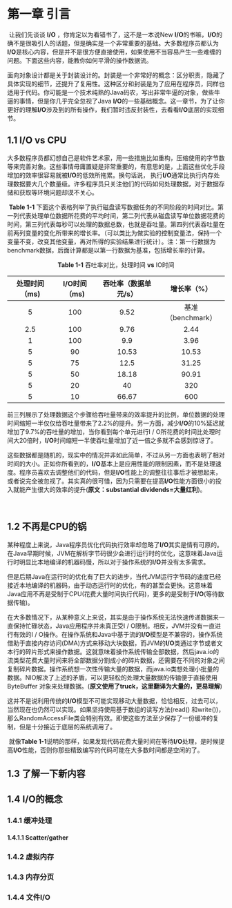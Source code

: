 # 第一章	引言

​	让我们先谈谈 **I/O** ，你肯定以为看错书了，这不是一本说New **I/O**的书嘛，**I/O**的确不是很吸引人的话题，但是确实是一个非常重要的基础。大多数程序员都认为**I/O**是核心内容，但是并不是很方便直接使用，如果使用不当容易产生一些难缠的问题。下面这些内容，能教你如何平滑的操作数据流。

​	面向对象设计都是关于封装设计的。封装是一个非常好的概念：区分职责，隐藏了具体实现的细节，还提升了复用性。这种区分和封装是为了应用在程序员，同样也适用于代码。你可能是一个技术纯熟的Java码农，写出非常牛逼的对象，做些牛逼的事情，但是你几乎完全忽视了Java **I/O**的一些基础概念。这一章节，为了让你更好的理解**I/O**涉及到的所有操作，我们暂时违反封装性，去看看**I/O**底层的实现细节。

## 1.1 I/O vs CPU

​	大多数程序员都幻想自己是软件艺术家，用一些措施比如重构，压缩使用的字节数等来完善对象。这些事情毋庸置疑是非常重要的，有意思的是，上面这些优化手段增加的效率很容易就被**I/O**的低效所拖累。换句话说， 执行**I/O**通常比执行内存处理数据要大几个数量级。许多程序员只关注他们的代码如何处理数据，对于数据存储和获取等环境问题却漠不关心。

​	**Table 1-1** 下面这个表格列举了执行磁盘读写数据任务的不同阶段的时间对比。第一列代表处理单位数据所花费的平均时间，第二列代表从磁盘读写单位数据花费的时间，第三列代表每秒可以处理的数据总数，也就是吞吐量。第四列代表吞吐量在前两列变量的变化所带来的增长率。（可以类比为做实验的控制变量法，保持一个变量不变，改变其他变量，再对所得的实验结果进行统计）。注：第一行数据为benchmark数据，后面计算都是以第一行数据为基准，包括增长率的计算。

<center><strong>Table 1-1</strong> 吞吐率对比，处理时间 <strong>vs</strong> IO时间</center>

| 处理时间（ms) | I/O时间（ms) | 吞吐率（数据单元/s） |    增长率（%）    |
| :-----------: | :----------: | :------------------: | :---------------: |
|       5       |     100      |         9.52         | 基准（benchmark） |
|      2.5      |     100      |         9.76         |       2.44        |
|       1       |     100      |         9.9          |       3.96        |
|       5       |      90      |        10.53         |       10.53       |
|       5       |      75      |         12.5         |       31.25       |
|       5       |      50      |        18.18         |       90.91       |
|       5       |      20      |          40          |        320        |
|       5       |      10      |        66.67         |        600        |

​	前三列展示了处理数据这个步骤给吞吐量带来的效率提升的比例，单位数据的处理时间缩短一半仅仅给吞吐量带来了2.2%的提升。另一方面，减少**I/O**的10%延迟就增加了9.7%的吞吐量的增加，当你看到每个单元进行I / O所花费的时间比处理时间大20倍时，**I/O**时间缩短一半使吞吐量增加了近一倍之多就不会感到惊讶了。

​	这些数据都是随机的，现实中的情况并非如此简单，不过从另一方面也表明了相对时间的大小。正如你所看到的，**I/O**基本上是应用性能的限制因素，而不是处理速度。程序员喜欢去调整他们的代码，但是**I/O**性能上的调整往往事后才被想起来，或者说完全被忽视了。其实真的很可惜，因为只需要在提高**I/O**性能方面很小的投入就能产生很大的效率的提升(**原文：substantial dividends=大量红利**)。

​	

## 1.2 不再是CPU的锅

​	某种程度上来说，Java程序员优化代码执行效率却忽略了**I/O**其实是情有可原的。在Java早期时候，JVM在解析字节码很少会进行运行时的优化，这意味着Java运行时明显比本地编译的机器码慢，所以对于操作系统的**I/O**并没有太多需求。

​	但是后期Java在运行时的优化有了巨大的进步，当代JVM运行字节码的速度已经接近本地编译的机器码，由于动态运行时的优化，有的甚至会更快。这意味着Java应用不再是受制于CPU(花费大量时间执行代码)，更多的是受制于**I/O**(等待数据传输)。

​	在大多数情况下，从某种意义上来说，其实是由于操作系统无法快速传递数据来一直保持忙碌状态，Java应用程序并未真正受I / O限制。相反，JVM并没有一直进行有效的I / O操作。在操作系统和Java中基于流的**I/O**模型是不兼容的，操作系统借助于直接内存访问(DMA)方式来移动大块数据，而JVM的**I/O**类通过字节或者文本行的碎片形式来操作数据。这就意味着操作系统传输全部数据，然后java.io的流类型花费大量时间来将全部数据分割成小的碎片数据，还需要在不同的对象之间复制碎片数据。操作系统想一次性传输大量的数据，而java.io类想处理小批量的数据。NIO解决了上述的矛盾，可以更轻松的处理大量数据的传输便于直接使用ByteBuffer 对象来处理数据。(**原文使用了truck，这里翻译为大量的，更易理解**)

​	这并不是说利用传统的**I/O**模型不可能实现移动大量数据，恰恰相反，过去可以，当然现在也仍然可以实现。如果坚持使用基于数组的读写方法(read() 和write())，那么RandomAccessFile类会特别有效。即使这些方法至少保存了一份缓冲的复制，但是十分接近于底层的系统调用了。

​	就像**Table 1-1**说明的那样，如果发现代码花费大量时间在等待**I/O**处理，是时候提高**I/O**性能，否则你那些精致编写的代码可能在大多数时间都是空闲的了。

## 1.3 了解一下新内容

## 1.4 I/O的概念

### 1.4.1 缓冲处理

#### 1.4.1.1 Scatter/gather

### 1.4.2 虚拟内存

### 1.4.3 内存分页

### 1.4.4 文件I/O

​	